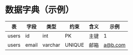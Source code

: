 # 数据字典（示例）

| 表 | 字段 | 类型 | 约束 | 含义 | 示例 |
|---|---|---|---|---|---|
| users | id | int | PK | 主键 | 1 |
| users | email | varchar | UNIQUE | 邮箱 | a@b.com |
